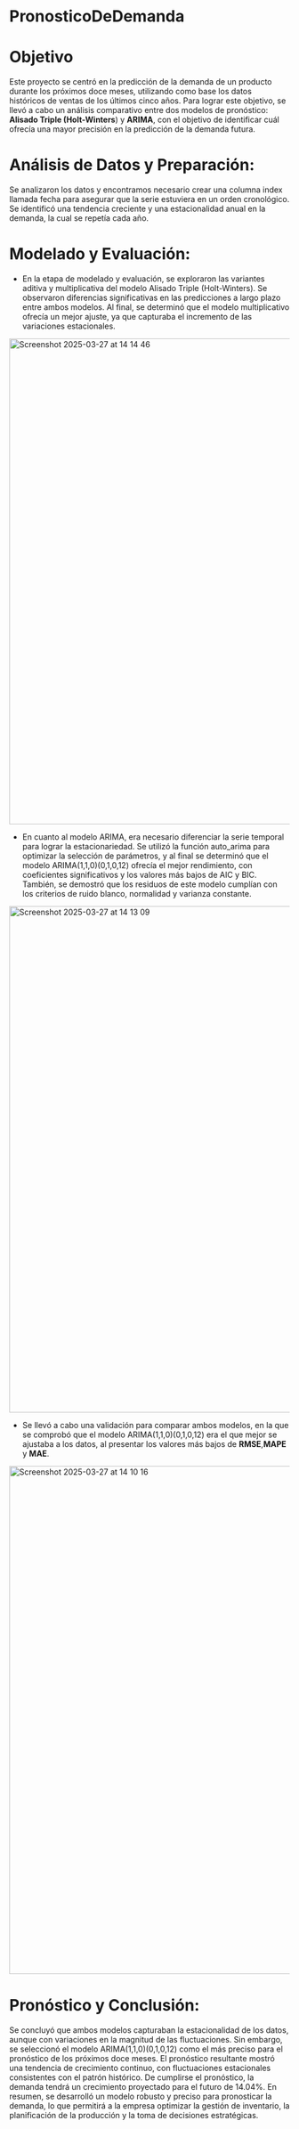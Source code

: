 # PronosticoDeDemanda

# Objetivo
Este proyecto se centró en la predicción de la demanda de un producto durante los
próximos doce meses, utilizando como base los datos históricos de ventas de los últimos cinco
años. Para lograr este objetivo, se llevó a cabo un análisis comparativo entre dos modelos de
pronóstico: **Alisado Triple (Holt-Winters**) y **ARIMA**, con el objetivo de identificar cuál ofrecía
una mayor precisión en la predicción de la demanda futura.

# Análisis de Datos y Preparación:
Se analizaron los datos y encontramos necesario crear una columna index llamada fecha
para asegurar que la serie estuviera en un orden cronológico. Se identificó una tendencia
creciente y una estacionalidad anual en la demanda, la cual se repetía cada año.

# Modelado y Evaluación:
- En la etapa de modelado y evaluación, se exploraron las variantes aditiva y multiplicativa
del modelo Alisado Triple (Holt-Winters). Se observaron diferencias significativas en las
predicciones a largo plazo entre ambos modelos. Al final, se determinó que el modelo
multiplicativo ofrecía un mejor ajuste, ya que capturaba el incremento de las variaciones
estacionales.
<img width="873" alt="Screenshot 2025-03-27 at 14 14 46" src="https://github.com/user-attachments/assets/35af51ba-dbda-4d20-9329-2ea4ac81e7c3" />


- En cuanto al modelo ARIMA, era necesario diferenciar la serie temporal para lograr la
estacionariedad. Se utilizó la función auto_arima para optimizar la selección de parámetros, y al
final se determinó que el modelo ARIMA(1,1,0)(0,1,0,12) ofrecía el mejor rendimiento, con
coeficientes significativos y los valores más bajos de AIC y BIC. También, se demostró que los
residuos de este modelo cumplían con los criterios de ruido blanco, normalidad y varianza
constante.
<img width="910" alt="Screenshot 2025-03-27 at 14 13 09" src="https://github.com/user-attachments/assets/c791e9d3-4127-426b-896b-b490e61ea92d" />

- Se llevó a cabo una validación para comparar ambos modelos, en la que se comprobó que
el modelo ARIMA(1,1,0)(0,1,0,12) era el que mejor se ajustaba a los datos, al presentar los
valores más bajos de **RMSE**,**MAPE** y **MAE**.

<img width="913" alt="Screenshot 2025-03-27 at 14 10 16" src="https://github.com/user-attachments/assets/4a3b02a6-cb9b-4d79-a8b9-20051d9c58aa" />



# Pronóstico y Conclusión:
Se concluyó que ambos modelos capturaban la estacionalidad de los datos, aunque con
variaciones en la magnitud de las fluctuaciones. Sin embargo, se seleccionó el modelo
ARIMA(1,1,0)(0,1,0,12) como el más preciso para el pronóstico de los próximos doce meses. El
pronóstico resultante mostró una tendencia de crecimiento continuo, con fluctuaciones
estacionales consistentes con el patrón histórico. De cumplirse el pronóstico, la demanda tendrá
un crecimiento proyectado para el futuro de 14.04%. En resumen, se desarrolló un modelo
robusto y preciso para pronosticar la demanda, lo que permitirá a la empresa optimizar la gestión
de inventario, la planificación de la producción y la toma de decisiones estratégicas.
